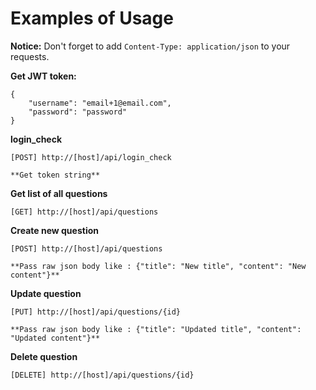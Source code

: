 
# Examples of Usage

**Notice:** Don't forget to add `Content-Type: application/json` to your requests.


**Get JWT token:**

```
{
	"username": "email+1@email.com",
	"password": "password"
}
```
**login_check**

```
[POST] http://[host]/api/login_check

**Get token string**

```
**Get list of all questions**

```
[GET] http://[host]/api/questions
```
**Create new question**
```
[POST] http://[host]/api/questions

**Pass raw json body like : {"title": "New title", "content": "New content"}**
```
**Update question**
```
[PUT] http://[host]/api/questions/{id}

**Pass raw json body like : {"title": "Updated title", "content": "Updated content"}**
```
**Delete question**

```
[DELETE] http://[host]/api/questions/{id}
```
